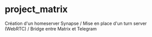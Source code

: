 # project_matrix
Création d'un homeserver Synapse / Mise en place d'un turn server (WebRTC) / Bridge entre Matrix et Telegram
